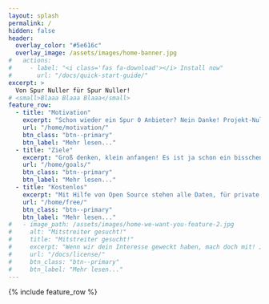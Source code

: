 ```yaml
---
layout: splash
permalink: /
hidden: false
header:
  overlay_color: "#5e616c"
  overlay_image: /assets/images/home-banner.jpg
#   actions:
#     - label: "<i class='fas fa-download'></i> Install now"
#       url: "/docs/quick-start-guide/"
excerpt: >
  Von Spur Nuller für Spur Nuller!
# <small>Blaaa Blaaa Blaaa</small>
feature_row:
  - title: "Motivation"
    excerpt: "Schon wieder ein Spur 0 Anbieter? Nein Danke! Projekt-Null verfolgt keine kommerziellen Absichten, denn Anbieter gibt es mehr als genug. Besser wäre doch, eine Hand wäscht die Andere."
    url: "/home/motivation/"
    btn_class: "btn--primary"
    btn_label: "Mehr lesen..."
  - title: "Ziele"
    excerpt: "Groß denken, klein anfangen! Es ist ja schon ein bisschen was da und kann erheblich mehr werden. Gleise, Module, Gebäude, Modelle, Zubehör... der Zukunft sind jedenfalls keine Grenzen gesetzt."
    url: "/home/goals/"
    btn_class: "btn--primary"
    btn_label: "Mehr lesen..."
  - title: "Kostenlos"
    excerpt: "Mit Hilfe von Open Source stehen alle Daten, für private Zwecke, frei zu Verfügung. Dem Selbstbau, auf Basis der veröffentlichten Konstruktionsdaten, steht also nichts mehr im Wege."
    url: "/home/free/"
    btn_class: "btn--primary"
    btn_label: "Mehr lesen..."      
#   - image_path: /assets/images/home-we-want-you-feature-2.jpg
#     alt: "Mitstreiter gesucht!"
#     title: "Mitstreiter gesucht!"
#     excerpt: "Wenn wir dein Interesse geweckt haben, mach doch mit! Jeder Beitrag ist wertvoll und stärkt die breite Akzeptanz von diesem Projekt."
#     url: "/docs/license/"
#     btn_class: "btn--primary"
#     btn_label: "Mehr lesen..."  
---
```


{% include feature_row %}